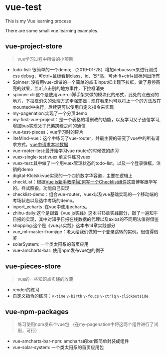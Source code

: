 # vue-test
This is my Vue learning process

There are some small vue learning examples. 

## vue-project-store
> vue学习过程中所做的小项目

* todo-list: 很简单的一个demo;
（2019-01-28）增加debucsser来进行测试css debug，可ctrl+鼠标看到class、id、宽*高，可shift+ctrl+鼠标列出所有
* Spinner: 没有用vue-cli做的一个简单的点击input框出现下拉框，做了悬停高亮的效果，监听点击别的地方事件，下拉框消失
* spinner-cli:这个是使用vue-cli脚手架来做的模块化的形式，此处的点击别的地方，下拉框消失的处理方式牵强笨拙；现在看来也可以将上一个的方法放在mounted中执行，后续更可以使用自定义指令来实现
* my-pagenation:实现了一个分页demo
* my-first-vue-project：是一个表格的增删改的功能，以及学习父子通信学习,增加bus实现父子兄弟跨级之间的通信
* vue-test-pieces：vue学习时的碎片
* liteMind-vue：这个中练习了vue-router，并最主要的研究了vue中的所有请求方式。[vue中请求本地数据](https://www.jianshu.com/p/abfd62677911)
* vue-rooter-test:最开始学习vue router的时候做的练习
* vuex-single-test:vuex 单文件练习vuex
* vuex-test:其中做了一个用vuex管理状态的todo-list。以及一个登录弹框，注销的demo
* digital-Klotski:vue实现的一个四阶数字华容道，主要在逻辑上
* checkList：根据[Vue.js新手教学|如何写一个Checklist组件](https://blog.dunizb.com//2017/11/18/Vue-checklist-components/)这篇博客跟学写的。样式照搬，功能自己实现
* checklist-demo：组合vue-router，vuex以及vue基础实现的一个移动端的考场状态以及选中考场的demo。
*  inport_echarts :在vue中使用echarts。
*  zhihu-daily:这个是跟着《vue.js实践》这本书13章实践部分，敲了一遍知乎日报的实现，其中对知乎日报在线数据的代理以及axios的不同用法值得借鉴
*  shopping:这个是《vue.js实践》这本书14章实践部分
*  vue_ml-master-fromjige：老大给我们做的一个登录跳转的实例。很值得借鉴
*  solarSystem: 一个类太阳系的首页应用
*  vue-amcharts-bar: 使用npm发布vue包的例子
## vue-pieces-store
> vue的一些知识点实践的收藏

* render的练习
* 自定义指令的练习：`v-time` `v-birth` `v-foucs` `v-ctrlq` `v-clickoutside`

## vue-npm-packages  
> 练习使用npm发布个vue包 （在my-pagenation中将这两个组件进行了试用，可行）
* vue-amcharts-bar-npm: amcharts的bar图简单封装成组件
* vue-solar-system: 一个类太阳系的首页应用包
